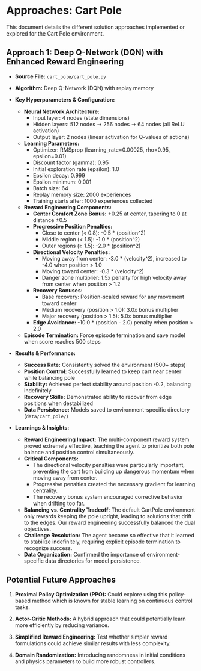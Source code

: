 # Approaches: Cart Pole

This document details the different solution approaches implemented or explored for the Cart Pole environment.

## Approach 1: Deep Q-Network (DQN) with Enhanced Reward Engineering

- **Source File:** `cart_pole/cart_pole.py`
- **Algorithm:** Deep Q-Network (DQN) with replay memory
- **Key Hyperparameters & Configuration:**
    - **Neural Network Architecture:**
        - Input layer: 4 nodes (state dimensions)
        - Hidden layers: 512 nodes → 256 nodes → 64 nodes (all ReLU activation)
        - Output layer: 2 nodes (linear activation for Q-values of actions)
    - **Learning Parameters:**
        - Optimizer: RMSprop (learning_rate=0.00025, rho=0.95, epsilon=0.01)
        - Discount factor (gamma): 0.95
        - Initial exploration rate (epsilon): 1.0
        - Epsilon decay: 0.999
        - Epsilon minimum: 0.001
        - Batch size: 64
        - Replay memory size: 2000 experiences
        - Training starts after: 1000 experiences collected
    - **Reward Engineering Components:**
        - **Center Comfort Zone Bonus:** +0.25 at center, tapering to 0 at distance ±0.5
        - **Progressive Position Penalties:**
            - Close to center (< 0.8): -0.5 * (position^2)
            - Middle region (< 1.5): -1.0 * (position^2)
            - Outer regions (≥ 1.5): -2.0 * (position^2)
        - **Directional Velocity Penalties:**
            - Moving away from center: -3.0 * (velocity^2), increased to -4.0 when position > 1.0
            - Moving toward center: -0.3 * (velocity^2)
            - Danger zone multiplier: 1.5x penalty for high velocity away from center when position > 1.2
        - **Recovery Bonuses:**
            - Base recovery: Position-scaled reward for any movement toward center
            - Medium recovery (position > 1.0): 3.0x bonus multiplier
            - Major recovery (position > 1.5): 5.0x bonus multiplier
        - **Edge Avoidance:** -10.0 * (position - 2.0) penalty when position > 2.0
    - **Episode Termination:** Force episode termination and save model when score reaches 500 steps

- **Results & Performance:**
    - **Success Rate:** Consistently solved the environment (500+ steps)
    - **Position Control:** Successfully learned to keep cart near center while balancing pole
    - **Stability:** Achieved perfect stability around position -0.2, balancing indefinitely
    - **Recovery Skills:** Demonstrated ability to recover from edge positions when destabilized
    - **Data Persistence:** Models saved to environment-specific directory (`data/cart_pole/`)

- **Learnings & Insights:**
    - **Reward Engineering Impact:** The multi-component reward system proved extremely effective, teaching the agent to prioritize both pole balance and position control simultaneously.
    - **Critical Components:**
        - The directional velocity penalties were particularly important, preventing the cart from building up dangerous momentum when moving away from center.
        - Progressive penalties created the necessary gradient for learning centrality.
        - The recovery bonus system encouraged corrective behavior when drifting too far.
    - **Balancing vs. Centrality Tradeoff:** The default CartPole environment only rewards keeping the pole upright, leading to solutions that drift to the edges. Our reward engineering successfully balanced the dual objectives.
    - **Challenge Resolution:** The agent became so effective that it learned to stabilize indefinitely, requiring explicit episode termination to recognize success.
    - **Data Organization:** Confirmed the importance of environment-specific data directories for model persistence.

## Potential Future Approaches

1. **Proximal Policy Optimization (PPO):** Could explore using this policy-based method which is known for stable learning on continuous control tasks.

2. **Actor-Critic Methods:** A hybrid approach that could potentially learn more efficiently by reducing variance.

3. **Simplified Reward Engineering:** Test whether simpler reward formulations could achieve similar results with less complexity.

4. **Domain Randomization:** Introducing randomness in initial conditions and physics parameters to build more robust controllers.
